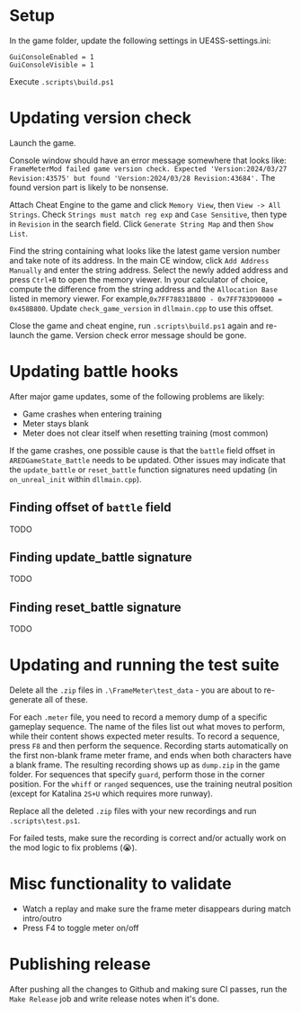 # Setup

In the game folder, update the following settings in UE4SS-settings.ini:

```
GuiConsoleEnabled = 1
GuiConsoleVisible = 1
```

Execute `.scripts\build.ps1`

# Updating version check

Launch the game.

Console window should have an error message somewhere that looks like:
`FrameMeterMod failed game version check. Expected 'Version:2024/03/27 Revision:43575' but found 'Version:2024/03/28 Revision:43684'.` The found version part is likely to be nonsense.

Attach Cheat Engine to the game and click `Memory View`, then `View -> All Strings`. Check `Strings must match reg exp` and `Case Sensitive`, then type in `Revision` in the search field. Click `Generate String Map` and then `Show List`.

Find the string containing what looks like the latest game version number and take note of its address. In the main CE window, click `Add Address Manually` and enter the string address. Select the newly added address and press `Ctrl+B` to open the memory viewer. In your calculator of choice, compute the difference from the string address and the `Allocation Base` listed in memory viewer. For example,`0x7FF78831B800 - 0x7FF783D90000 = 0x458B800`. Update `check_game_version` in `dllmain.cpp` to use this offset.

Close the game and cheat engine, run `.scripts\build.ps1` again and re-launch the game. Version check error message should be gone.

# Updating battle hooks

After major game updates, some of the following problems are likely:

- Game crashes when entering training
- Meter stays blank
- Meter does not clear itself when resetting training (most common)

If the game crashes, one possible cause is that the `battle` field offset in `AREDGameState_Battle` needs to be updated.
Other issues may indicate that the `update_battle` or `reset_battle` function signatures need updating (in `on_unreal_init` within `dllmain.cpp`).

## Finding offset of `battle` field

TODO

## Finding update_battle signature

TODO

## Finding reset_battle signature

TODO

# Updating and running the test suite

Delete all the `.zip` files in `.\FrameMeter\test_data` - you are about to re-generate all of these.

For each `.meter` file, you need to record a memory dump of a specific gameplay sequence. The name of the files list out what moves to perform, while their content shows expected meter results. To record a sequence, press `F8` and then perform the sequence. Recording starts automatically on the first non-blank frame meter frame, and ends when both characters have a blank frame. The resulting recording shows up as `dump.zip` in the game folder. For sequences that specify `guard`, perform those in the corner position. For the `whiff` or `ranged` sequences, use the training neutral position (except for Katalina `2S+U` which requires more runway).

Replace all the deleted `.zip` files with your new recordings and run `.scripts\test.ps1`.

For failed tests, make sure the recording is correct and/or actually work on the mod logic to fix problems (😭).

# Misc functionality to validate

- Watch a replay and make sure the frame meter disappears during match intro/outro
- Press F4 to toggle meter on/off

# Publishing release

After pushing all the changes to Github and making sure CI passes, run the `Make Release` job and write release notes when it's done.
